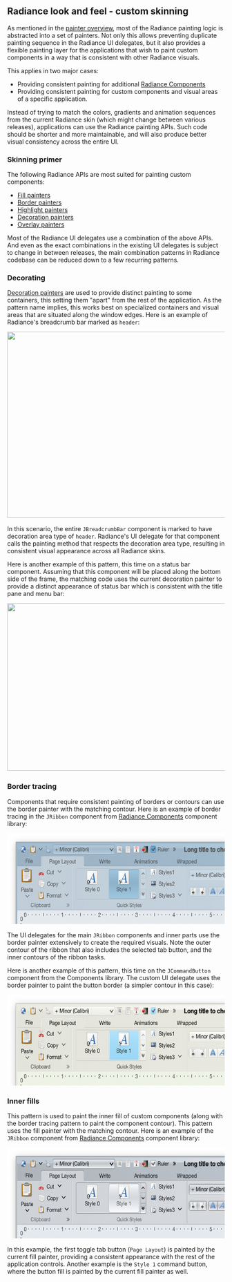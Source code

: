 ## Radiance look and feel - custom skinning

As mentioned in the [painter overview](overview.md), most of the Radiance painting logic is abstracted into a set of painters. Not only this allows preventing duplicate painting sequence in the Radiance UI delegates, but it also provides a flexible painting layer for the applications that wish to paint custom components in a way that is consistent with other Radiance visuals.

This applies in two major cases:

* Providing consistent painting for additional [Radiance Components](../../component/overview.md)
* Providing consistent painting for custom components and visual areas of a specific application.

Instead of trying to match the colors, gradients and animation sequences from the current Radiance skin (which might change between various releases), applications can use the Radiance painting APIs. Such code should be shorter and more maintainable, and will also produce better visual consistency across the entire UI.

### Skinning primer

The following Radiance APIs are most suited for painting custom components:

* [Fill painters](fill.md)
* [Border painters](border.md)
* [Highlight painters](highlight.md)
* [Decoration painters](decoration.md)
* [Overlay painters](overlay.md)

Most of the Radiance UI delegates use a combination of the above APIs. And even as the exact combinations in the existing UI delegates is subject to change in between releases, the main combination patterns in Radiance codebase can be reduced down to a few recurring patterns.

### Decorating

[Decoration painters](decoration.md) are used to provide distinct painting to some containers, this setting them "apart" from the rest of the application. As the pattern name implies, this works best on specialized containers and visual areas that are situated along the window edges. Here is an example of Radiance's breadcrumb bar marked as `header`:

<img src="https://raw.githubusercontent.com/kirill-grouchnikov/radiance/sunshine/docs/images/theming/painters/header.png" width="596" height="431"/>

In this scenario, the entire `JBreadcrumbBar` component is marked to have decoration area type of `header`. Radiance's UI delegate for that component calls the painting method that respects the decoration area type, resulting in consistent visual appearance across all Radiance skins.

Here is another example of this pattern, this time on a status bar component. Assuming that this component will be placed along the bottom side of the frame, the matching code uses the current decoration painter to provide a distinct appearance of status bar which is consistent with the title pane and menu bar:

<img src="https://raw.githubusercontent.com/kirill-grouchnikov/radiance/sunshine/docs/images/theming/painters/footer.png" width="628" height="388"/>

### Border tracing

Components that require consistent painting of borders or contours can use the border painter with the matching contour. Here is an example of border tracing in the `JRibbon` component from [Radiance Components](../../component/overview.md) component library:

<img src="https://raw.githubusercontent.com/kirill-grouchnikov/radiance/sunshine/docs/images/theming/painters/jribbon.png" width="600" height="210"/>

The UI delegates for the main `JRibbon` components and inner parts use the border painter extensively to create the required visuals. Note the outer contour of the ribbon that also includes the selected tab button, and the inner contours of the ribbon tasks.

Here is another example of this pattern, this time on the `JCommandButton` component from the Components library. The custom UI delegate uses the border painter to paint the button border (a simpler contour in this case):

<img src="https://raw.githubusercontent.com/kirill-grouchnikov/radiance/sunshine/docs/images/theming/painters/jcommandbutton.png" width="600" height="210"/>

### Inner fills

This pattern is used to paint the inner fill of custom components (along with the border tracing pattern to paint the component contour). This pattern uses the fill painter with the matching contour. Here is an example of the `JRibbon` component from [Radiance Components](../../component/overview.md) component library:

<img src="https://raw.githubusercontent.com/kirill-grouchnikov/radiance/sunshine/docs/images/theming/painters/jtoggletabbutton.png" width="600" height="210"/>

In this example, the first toggle tab button (`Page Layout`) is painted by the current fill painter, providing a consistent appearance with the rest of the application controls. Another example is the `Style 1` command button, where the button fill is painted by the current fill painter as well.
